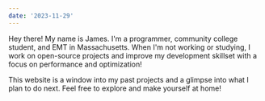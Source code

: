 ```yaml
---
date: '2023-11-29'
---
```

Hey there! My name is James. I'm a programmer, community college student, and EMT in Massachusetts. When I'm not working or studying, I work on open-source projects and improve my development skillset with a focus on performance and optimization!

This website is a window into my past projects and a glimpse into what I plan to do next. Feel free to explore and make yourself at home!
